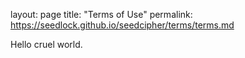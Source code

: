 layout: page
title: "Terms of Use"
permalink: https://seedlock.github.io/seedcipher/terms/terms.md


Hello cruel world.

